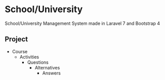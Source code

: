 # School/University
School/University Management System made in Laravel 7 and Bootstrap 4

## Project
- Course
    - Activities
        - Questions
            - Alternatives
                - Answers
 
